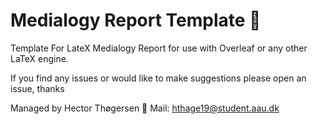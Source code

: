 # Medialogy Report Template 🦾
Template For LateX Medialogy Report for use with Overleaf or any other LaTeX engine. 

If you find any issues or would like to make suggestions please open an issue, thanks  

Managed by Hector Thøgersen 
📧 Mail: hthage19@student.aau.dk
